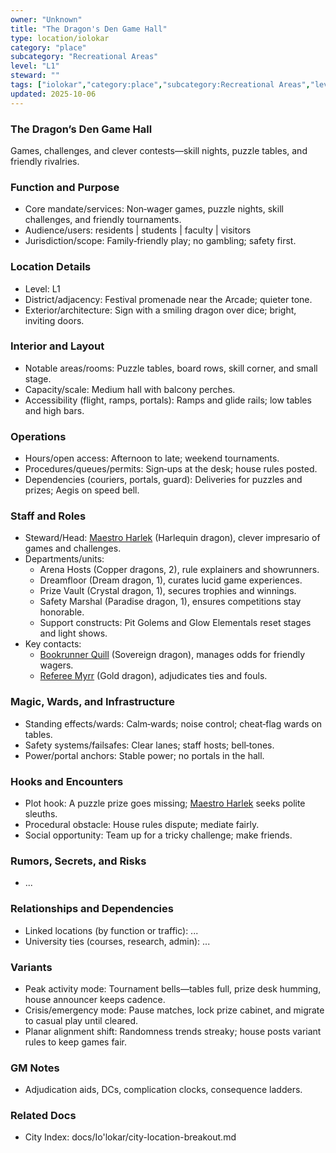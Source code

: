 ```yaml
---
owner: "Unknown"
title: "The Dragon's Den Game Hall"
type: location/iolokar
category: "place"
subcategory: "Recreational Areas"
level: "L1"
steward: ""
tags: ["iolokar","category:place","subcategory:Recreational Areas","level:L1"]
updated: 2025-10-06
---
```

### The Dragon’s Den Game Hall

Games, challenges, and clever contests—skill nights, puzzle tables, and friendly rivalries.

### Function and Purpose

- Core mandate/services: Non‑wager games, puzzle nights, skill challenges, and friendly tournaments.
- Audience/users: residents | students | faculty | visitors
- Jurisdiction/scope: Family‑friendly play; no gambling; safety first.

### Location Details

- Level: L1
- District/adjacency: Festival promenade near the Arcade; quieter tone.
- Exterior/architecture: Sign with a smiling dragon over dice; bright, inviting doors.

### Interior and Layout

- Notable areas/rooms: Puzzle tables, board rows, skill corner, and small stage.
- Capacity/scale: Medium hall with balcony perches.
- Accessibility (flight, ramps, portals): Ramps and glide rails; low tables and high bars.

### Operations

- Hours/open access: Afternoon to late; weekend tournaments.
- Procedures/queues/permits: Sign‑ups at the desk; house rules posted.
- Dependencies (couriers, portals, guard): Deliveries for puzzles and prizes; Aegis on speed bell.

### Staff and Roles

- Steward/Head: [Maestro Harlek](../People/maestro-harlek.md) (Harlequin dragon), clever impresario of games and challenges.
- Departments/units:
  - Arena Hosts (Copper dragons, 2), rule explainers and showrunners.
  - Dreamfloor (Dream dragon, 1), curates lucid game experiences.
  - Prize Vault (Crystal dragon, 1), secures trophies and winnings.
  - Safety Marshal (Paradise dragon, 1), ensures competitions stay honorable.
  - Support constructs: Pit Golems and Glow Elementals reset stages and light shows.
- Key contacts:
  - [Bookrunner Quill](../People/bookrunner-quill.md) (Sovereign dragon), manages odds for friendly wagers.
  - [Referee Myrr](../People/referee-myrr.md) (Gold dragon), adjudicates ties and fouls.

### Magic, Wards, and Infrastructure

- Standing effects/wards: Calm‑wards; noise control; cheat‑flag wards on tables.
- Safety systems/failsafes: Clear lanes; staff hosts; bell‑tones.
- Power/portal anchors: Stable power; no portals in the hall.

### Hooks and Encounters

- Plot hook: A puzzle prize goes missing; [Maestro Harlek](../People/maestro-harlek.md) seeks polite sleuths.
- Procedural obstacle: House rules dispute; mediate fairly.
- Social opportunity: Team up for a tricky challenge; make friends.

### Rumors, Secrets, and Risks

- ...

### Relationships and Dependencies

- Linked locations (by function or traffic): ...
- University ties (courses, research, admin): ...

### Variants

- Peak activity mode: Tournament bells—tables full, prize desk humming, house announcer keeps cadence.
- Crisis/emergency mode: Pause matches, lock prize cabinet, and migrate to casual play until cleared.
- Planar alignment shift: Randomness trends streaky; house posts variant rules to keep games fair.

### GM Notes

- Adjudication aids, DCs, complication clocks, consequence ladders.

### Related Docs

- City Index: docs/Io'lokar/city-location-breakout.md
